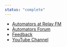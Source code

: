 ```yaml
---
status: "complete"
---
```

- [Automators at Relay FM](https://www.relay.fm/automators)
- [Automators Forum](https://talk.automators.fm/)
- [Feedback](https://www.relay.fm/automators/feedback)
- [YouTube Channel](https://www.youtube.com/@automators56)